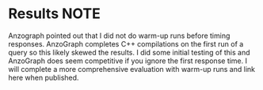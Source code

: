 # Results NOTE

Anzograph pointed out that I did not do warm-up runs before timing responses. AnzoGraph completes C++ compilations on the first run of a query so this likely skewed the results. I did some initial testing of this and AnzoGraph does seem competitive if you ignore the first response time. I will complete a more comprehensive evaluation with warm-up runs and link here when published.
